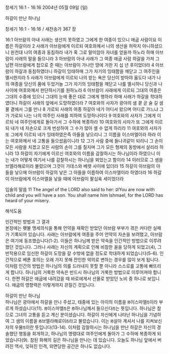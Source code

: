 창세기 16:1 - 16:16 
2004년 05월 09일 (일)

하갈이 만난 하나님



창세기 16:1 - 16:16 / 새찬송가 367 장


16:1 아브람의 아내 사래는 생산치 못하였고 그에게 한 여종이 있으니 애굽 사람이요 이름은 하갈이라 2 사래가 아브람에게 이르되 여호와께서 나의 생산을 허락지 아니하셨으니 원컨대 나의 여종과 동침하라 내가 혹 그로 말미암아 자녀를 얻을까 하노라 하매 아브람이 사래의 말을 들으니라 3 아브람의 아내 사래가 그 여종 애굽 사람 하갈을 가져 그 남편 아브람에게 첩으로 준 때는 아브람이 가나안 땅에 거한 지 십 년 후이었더라 4 아브람이 하갈과 동침하였더니 하갈이 잉태하매 그가 자기의 잉태함을 깨닫고 그 여주인을 멸시한지라 5 사래가 아브람에게 이르되 나의 받는 욕은 당신이 받아야 옳도다 내가 나의 여종을 당신의 품에 두었거늘 그가 자기의 잉태함을 깨닫고 나를 멸시하니 당신과 나 사이에 여호와께서 판단하시기를 원하노라 6 아브람이 사래에게 이르되 그대의 여종은 그대의 수중에 있으니 그대의 눈에 좋은 대로 그에게 행하라 하매 사래가 하갈을 학대하였더니 하갈이 사래의 앞에서 도망하였더라 7 여호와의 사자가 광야의 샘 곁 곧 술 길 샘물 곁에서 그를 만나 8 가로되 사래의 여종 하갈아 네가 어디서 왔으며 어디로 가느냐 그가 가로되 나는 나의 여주인 사래를 피하여 도망하나이다 9 여호와의 사자가 그에게 이르되 네 여주인에게로 돌아가서 그 수하에 복종하라 10 여호와의 사자가 또 그에게 이르되 내가 네 자손으로 크게 번성하여 그 수가 많아 셀 수 없게 하리라 11 여호와의 사자가 또 그에게 이르되 네가 잉태하였은즉 아들을 낳으리니 그 이름을 이스마엘이라 하라 이는 여호와께서 네 고통을 들으셨음이니라 12 그가 사람 중에 들나귀같이 되리니 그 손이 모든 사람을 치겠고 모든 사람의 손이 그를 칠지며 그가 모든 형제의 동방에서 살리라 하니라 13 하갈이 자기에게 이르신 여호와의 이름을 감찰하시는 하나님이라 하였으니 이는 내가 어떻게 여기서 나를 감찰하시는 하나님을 뵈었는고 함이라 14 이러므로 그 샘을 브엘라해로이라 불렀으며 그것이 가데스와 베렛 사이에 있더라 15 하갈이 아브람의 아들을 낳으매 아브람이 하갈의 낳은 그 아들을 이름하여 이스마엘이라 하였더라 16 하갈이 아브람에게 이스마엘을 낳을 때에 아브람이 팔십육 세이었더라

입술의 말씀
11 The angel of the LORD also said to her: ꡒYou are now with child and you will have a son. You shall name him Ishmael, for the LORD has heard of your misery.

해석도움





인간적인 방법과 그 결과  
본장에는 횃불 맹세의식을 통해 언약을 재확인 받았던 아브람 부부가 겪은 커다란 실패가 기록되어 있습니다. 사래는 아브람에게 여종을 주어 언약의 자손을 보려했고, 아브람은 여기에 동조했습니다(1-2). 이들은 하나님께 받은 약속을 인간적인 방법으로 이루려 했던 것입니다. 그러나 사래는 자신의 계획으로 인해 비참한 꼴을 당하게 되었고(4), 그 반작용으로 임신한 하갈이 도망을 갈 수밖에 없을 정도로 학대하게 되었습니다(5-6). 인간적으로 베푼 호의는 오래 가지 못해 잔인한 악의로 변하는 경우를 많이 보게 됩니다. 이처럼 인간의 방법은 하나님의 의를 드러내지 못할 뿐 아니라 스스로를 고통에 빠뜨리게 합니다. 하나님의 거룩한 약속은 반드시 하나님의 거룩한 방법으로 이루어져야 합니다. 한편 하갈은 애굽에 내려갔을 때 바로에게서 선물로 받았던 노비 중 하나로 보입니다. 애굽의 영향력은 이렇게까지 끈질긴 것입니다.  

하갈이 만난 하나님  
하나님은 광야에서 하갈을 만나 주셨고, 태중에 있는 아이의 이름을 ꡐ이스마엘ꡑ이라 부르게 하셨습니다(11). ꡐ이스마엘ꡑ은 ꡐ하나님께서 들으신다ꡑ는 뜻입니다. 하나님은 참으로 그녀의 고통을 듣고 계신 분이셨습니다. 하갈이 자신에게 나타난 하나님을 기념하여 그 샘의 이름을 ꡐ브엘라해로이ꡑ라고 불렀습니다. 이는 ꡐ살아 계셔서 나를 지켜보신 자의 우물ꡑ이란 뜻입니다(13-14). 이처럼 감찰하시는 하나님을 만난 하갈은 자신의 경솔했던 행동을 회개하고, 하나님의 명령대로 여주인에게 돌아가 그 수하에 복종하게 되었습니다(9). 참된 화해의 길은 하나님을 만나는 데 있습니다. 오늘도 하나님 앞에서 버려진 역사, 잊혀진 인격, 외면당한 공간은 하나도 없습니다.